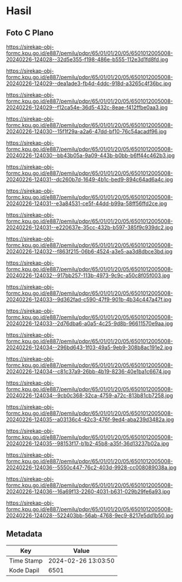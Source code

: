 # Hasil

## Foto C Plano

https://sirekap-obj-formc.kpu.go.id/e887/pemilu/pdpr/65/01/01/20/05/6501012005008-20240226-124028--32d5e355-f198-486e-b555-112e3d1fd8fd.jpg

https://sirekap-obj-formc.kpu.go.id/e887/pemilu/pdpr/65/01/01/20/05/6501012005008-20240226-124029--dea1ade3-fb4d-4ddc-918d-a3265c4f36bc.jpg

https://sirekap-obj-formc.kpu.go.id/e887/pemilu/pdpr/65/01/01/20/05/6501012005008-20240226-124029--f12ca54e-36d5-432c-8eae-f412ffbe0aa3.jpg

https://sirekap-obj-formc.kpu.go.id/e887/pemilu/pdpr/65/01/01/20/05/6501012005008-20240226-124030--15f1f29a-a2a6-47dd-bf10-76c54acadf96.jpg

https://sirekap-obj-formc.kpu.go.id/e887/pemilu/pdpr/65/01/01/20/05/6501012005008-20240226-124030--bb43b05a-9a09-443b-b0bb-b6ff44c462b3.jpg

https://sirekap-obj-formc.kpu.go.id/e887/pemilu/pdpr/65/01/01/20/05/6501012005008-20240226-124031--dc260b7d-1649-4b1c-bed9-894c64ad6a4c.jpg

https://sirekap-obj-formc.kpu.go.id/e887/pemilu/pdpr/65/01/01/20/05/6501012005008-20240226-124031--e3a84531-ce5f-44dd-b99a-58ff56ffd2ce.jpg

https://sirekap-obj-formc.kpu.go.id/e887/pemilu/pdpr/65/01/01/20/05/6501012005008-20240226-124031--e220637e-35cc-432b-b597-385f9c939dc2.jpg

https://sirekap-obj-formc.kpu.go.id/e887/pemilu/pdpr/65/01/01/20/05/6501012005008-20240226-124032--f863f215-06b6-4524-a3e5-aa3d8dbce3bd.jpg

https://sirekap-obj-formc.kpu.go.id/e887/pemilu/pdpr/65/01/01/20/05/6501012005008-20240226-124032--917bb257-113b-4973-9c9c-a50c8f05f003.jpg

https://sirekap-obj-formc.kpu.go.id/e887/pemilu/pdpr/65/01/01/20/05/6501012005008-20240226-124033--9d362fad-c590-47f9-901b-4b34c447a47f.jpg

https://sirekap-obj-formc.kpu.go.id/e887/pemilu/pdpr/65/01/01/20/05/6501012005008-20240226-124033--2d76dba6-a0a5-4c25-9d8b-96611570e9aa.jpg

https://sirekap-obj-formc.kpu.go.id/e887/pemilu/pdpr/65/01/01/20/05/6501012005008-20240226-124034--296bd643-1f03-49a5-9eb9-308b8ac191e2.jpg

https://sirekap-obj-formc.kpu.go.id/e887/pemilu/pdpr/65/01/01/20/05/6501012005008-20240226-124034--c81c37a9-26bb-4b19-8236-40e1ba1c6674.jpg

https://sirekap-obj-formc.kpu.go.id/e887/pemilu/pdpr/65/01/01/20/05/6501012005008-20240226-124034--9cb0c368-32ca-4759-a72c-813b81cb7258.jpg

https://sirekap-obj-formc.kpu.go.id/e887/pemilu/pdpr/65/01/01/20/05/6501012005008-20240226-124035--a03136c4-42c3-476f-9ed4-aba239d3482a.jpg

https://sirekap-obj-formc.kpu.go.id/e887/pemilu/pdpr/65/01/01/20/05/6501012005008-20240226-124035--98153f17-b1b2-45b8-a35f-36d13237b02a.jpg

https://sirekap-obj-formc.kpu.go.id/e887/pemilu/pdpr/65/01/01/20/05/6501012005008-20240226-124036--5550c447-76c2-403d-9928-cc008089038a.jpg

https://sirekap-obj-formc.kpu.go.id/e887/pemilu/pdpr/65/01/01/20/05/6501012005008-20240226-124036--16a69f13-2260-4031-b631-029b29fe6a93.jpg

https://sirekap-obj-formc.kpu.go.id/e887/pemilu/pdpr/65/01/01/20/05/6501012005008-20240226-124028--522403bb-56ab-4768-9ec9-8217e5dd1b50.jpg


## Metadata

| Key        | Value               |
| ---------- | ------------------- |
| Time Stamp | 2024-02-26 13:03:50 |
| Kode Dapil | 6501                |



